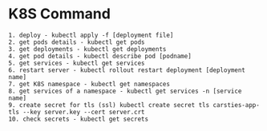 # K8S Command
    1. deploy - kubectl apply -f [deployment file]
    2. get pods details - kubectl get pods
    3. get deployments - kubectl get deployments
    4. get pod details - kubectl describe pod [podname]
    5. get services - kubectl get services
    6. restart server - kubectl rollout restart deployment [deployment name]
    7. get K8S namespace - kubectl get namespaces
    8. get services of a namespace - kubectl get services -n [service name]
    9. create secret for tls (ssl) kubectl create secret tls carsties-app-tls --key server.key --cert server.crt
    10. check secrets - kubectl get secrets